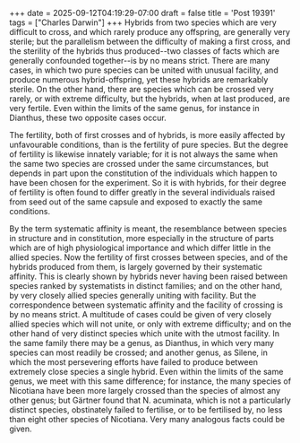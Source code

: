 +++
date = 2025-09-12T04:19:29-07:00
draft = false
title = 'Post 19391'
tags = ["Charles Darwin"]
+++
Hybrids from two species which are very difficult to cross, and which rarely produce any offspring, are generally very sterile; but the parallelism between the difficulty of making a first cross, and the sterility of the hybrids thus produced--two classes of facts which are generally confounded together--is by no means strict. There are many cases, in which two pure species can be united with unusual facility, and produce numerous hybrid-offspring, yet these hybrids are remarkably sterile. On the other hand, there are species which can be crossed very rarely, or with extreme difficulty, but the hybrids, when at last produced, are very fertile. Even within the limits of the same genus, for instance in Dianthus, these two opposite cases occur.

The fertility, both of first crosses and of hybrids, is more easily affected by unfavourable conditions, than is the fertility of pure species. But the degree of fertility is likewise innately variable; for it is not always the same when the same two species are crossed under the same circumstances, but depends in part upon the constitution of the individuals which happen to have been chosen for the experiment. So it is with hybrids, for their degree of fertility is often found to differ greatly in the several individuals raised from seed out of the same capsule and exposed to exactly the same conditions.

By the term systematic affinity is meant, the resemblance between species in structure and in constitution, more especially in the structure of parts which are of high physiological importance and which differ little in the allied species. Now the fertility of first crosses between species, and of the hybrids produced from them, is largely governed by their systematic affinity. This is clearly shown by hybrids never having been raised between species ranked by systematists in distinct families; and on the other hand, by very closely allied species generally uniting with facility. But the correspondence between systematic affinity and the facility of crossing is by no means strict. A multitude of cases could be given of very closely allied species which will not unite, or only with extreme difficulty; and on the other hand of very distinct species which unite with the utmost facility. In the same family there may be a genus, as Dianthus, in which very many species can most readily be crossed; and another genus, as Silene, in which the most persevering efforts have failed to produce between extremely close species a single hybrid. Even within the limits of the same genus, we meet with this same difference; for instance, the many species of Nicotiana have been more largely crossed than the species of almost any other genus; but Gärtner found that N. acuminata, which is not a particularly distinct species, obstinately failed to fertilise, or to be fertilised by, no less than eight other species of Nicotiana. Very many analogous facts could be given.

